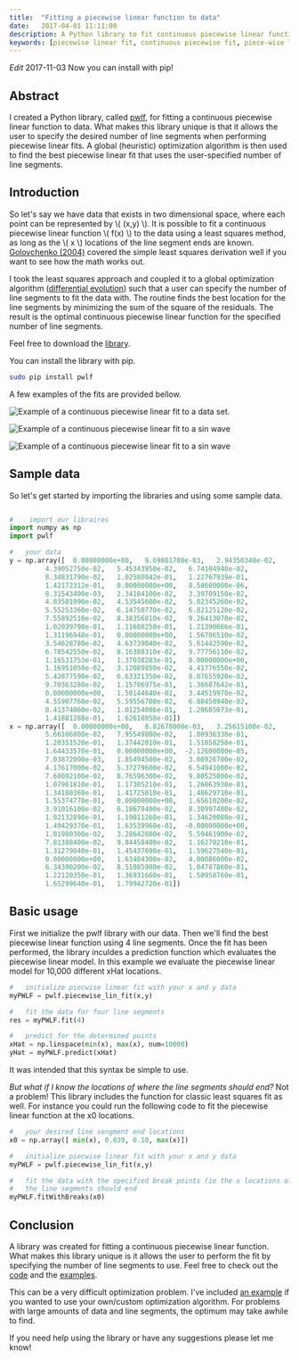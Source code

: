 ```yaml
---
title:  "Fitting a piecewise linear function to data"
date:   2017-04-01 11:11:00
description: A Python library to fit continuous piecewise linear functions to data was created. This library allows for the user to specify the desired number of line segments when fitting piecewise linear functions.
keywords: [piecewise linear fit, continuous piecewise fit, piece-wise linear fit, Python piecwise linear fit, how to fit a piecewise linear function Python]
---
```

*Edit* 2017-11-03 Now you can install with pip!

##  Abstract
I created a Python library, called [pwlf](https://github.com/cjekel/piecewise_linear_fit_py), for fitting a continuous piecewise linear function to data. What makes this library unique is that it allows the user to specify the desired number of line segments when performing piecewise linear fits. A global (heuristic) optimization algorithm is then used to find the best piecewise linear fit that uses the user-specified number of line segments.


##  Introduction
So let's say we have data that exists in two dimensional space, where each point can be represented by <span>\\( (x,y) \\)</span>. It is possible to fit a continuous piecewise linear function <span>\\( f(x) \\)</span> to the data using a least squares method, as long as the <span>\\( x \\)</span> locations of the line segment ends are known. [Golovchenko (2004)](http://golovchenko.org/docs/ContinuousPiecewiseLinearFit.pdf) covered the simple least squares derivation well if you want to see how the math works out.

I took the least squares approach and coupled it to a global optimization algorithm ([differential evolution](https://docs.scipy.org/doc/scipy-0.17.0/reference/generated/scipy.optimize.differential_evolution.html)) such that a user can specify the number of line segments to fit the data with. The routine finds the best location for the line segments by minimizing the sum of the square of the residuals. The result is the optimal continuous piecewise linear function for the specified number of line segments.

Feel free to download the [library](https://github.com/cjekel/piecewise_linear_fit_py).

You can install the library with pip.
```bash
sudo pip install pwlf
```

A few examples of the fits are provided bellow.

![Example of a continuous piecewise linear fit to a data set.](https://raw.githubusercontent.com/cjekel/piecewise_linear_fit_py/master/examples/examplePiecewiseFit.png)

![Example of a continuous piecewise linear fit to a sin wave](https://raw.githubusercontent.com/cjekel/piecewise_linear_fit_py/master/examples/sinWaveFit.png)

![Example of a continuous piecewise linear fit to a sin wave](https://raw.githubusercontent.com/cjekel/piecewise_linear_fit_py/master/examples/sinWaveFit16.png)


## Sample data

So let's get started by importing the libraries and using some sample data.
```python

#    import our libraires
import numpy as np
import pwlf

#   your data
y = np.array([  0.00000000e+00,   9.69801700e-03,   2.94350340e-02,
         4.39052750e-02,   5.45343950e-02,   6.74104940e-02,
         8.34831790e-02,   1.02580042e-01,   1.22767939e-01,
         1.42172312e-01,   0.00000000e+00,   8.58600000e-06,
         8.31543400e-03,   2.34184100e-02,   3.39709150e-02,
         4.03581990e-02,   4.53545600e-02,   5.02345260e-02,
         5.55253360e-02,   6.14750770e-02,   6.82125120e-02,
         7.55892510e-02,   8.38356810e-02,   9.26413070e-02,
         1.02039790e-01,   1.11688258e-01,   1.21390666e-01,
         1.31196948e-01,   0.00000000e+00,   1.56706510e-02,
         3.54628780e-02,   4.63739040e-02,   5.61442590e-02,
         6.78542550e-02,   8.16388310e-02,   9.77756110e-02,
         1.16531753e-01,   1.37038283e-01,   0.00000000e+00,
         1.16951050e-02,   3.12089850e-02,   4.41776550e-02,
         5.42877590e-02,   6.63321350e-02,   8.07655920e-02,
         9.70363280e-02,   1.15706975e-01,   1.36687642e-01,
         0.00000000e+00,   1.50144640e-02,   3.44519970e-02,
         4.55907760e-02,   5.59556700e-02,   6.88450940e-02,
         8.41374060e-02,   1.01254006e-01,   1.20605073e-01,
         1.41881288e-01,   1.62618058e-01])
x = np.array([  0.00000000e+00,   8.82678000e-03,   3.25615100e-02,
         5.66106800e-02,   7.95549800e-02,   1.00936330e-01,
         1.20351520e-01,   1.37442010e-01,   1.51858250e-01,
         1.64433570e-01,   0.00000000e+00,  -2.12600000e-05,
         7.03872000e-03,   1.85494500e-02,   3.00926700e-02,
         4.17617000e-02,   5.37279600e-02,   6.54941000e-02,
         7.68092100e-02,   8.76596300e-02,   9.80525800e-02,
         1.07961810e-01,   1.17305210e-01,   1.26063930e-01,
         1.34180360e-01,   1.41725010e-01,   1.48629710e-01,
         1.55374770e-01,   0.00000000e+00,   1.65610200e-02,
         3.91016100e-02,   6.18679400e-02,   8.30997400e-02,
         1.02132890e-01,   1.19011260e-01,   1.34620080e-01,
         1.49429370e-01,   1.63539960e-01,  -0.00000000e+00,
         1.01980300e-02,   3.28642800e-02,   5.59461900e-02,
         7.81388400e-02,   9.84458400e-02,   1.16270210e-01,
         1.31279040e-01,   1.45437090e-01,   1.59627540e-01,
         0.00000000e+00,   1.63404300e-02,   4.00086000e-02,
         6.34390200e-02,   8.51085900e-02,   1.04787860e-01,
         1.22120350e-01,   1.36931660e-01,   1.50958760e-01,
         1.65299640e-01,   1.79942720e-01])

```

## Basic usage

First we initialize the pwlf library with our data. Then we'll find the best piecewise linear function using 4 line segments. Once the fit has been performed, the library inculdes a prediction function which evaluates the piecewise linear model. In this example we evaluate the piecewise linear model for 10,000 different xHat locations.

```python
#   initialize piecwise linear fit with your x and y data
myPWLF = pwlf.piecewise_lin_fit(x,y)

#   fit the data for four line segments
res = myPWLF.fit(4)

#   predict for the determined points
xHat = np.linspace(min(x), max(x), num=10000)
yHat = myPWLF.predict(xHat)

```

It was intended that this syntax be simple to use.

*But what if I know the locations of where the line segments should end?*
Not a problem! This library includes the function for classic least squares fit as well. For instance you could run the following code to fit the piecewise linear function at the x0 locations.

```python
#   your desired line sengment end locations
x0 = np.array([ min(x), 0.039, 0.10, max(x)])

#   initialize piecwise linear fit with your x and y data
myPWLF = pwlf.piecewise_lin_fit(x,y)

#   fit the data with the specified break points (ie the x locations of where
#   the line segments should end
myPWLF.fitWithBreaks(x0)
```

## Conclusion

A library was created for fitting a continuous piecewise linear function. What makes this library unique is it allows the user to perform the fit by specifying the number of line segments to use. Feel free to check out the [code](https://github.com/cjekel/piecewise_linear_fit_py) and the [examples](https://github.com/cjekel/piecewise_linear_fit_py/tree/master/examples).

This can be a very difficult optimization problem. I've included [an example](https://github.com/cjekel/piecewise_linear_fit_py/blob/master/examples/useCustomOptimizationRoutine.py) if you wanted to use your own/custom optimization algorithm. For problems with large amounts of data and line segments, the optimum may take awhile to find.

If you need help using the library or have any suggestions please let me know!
